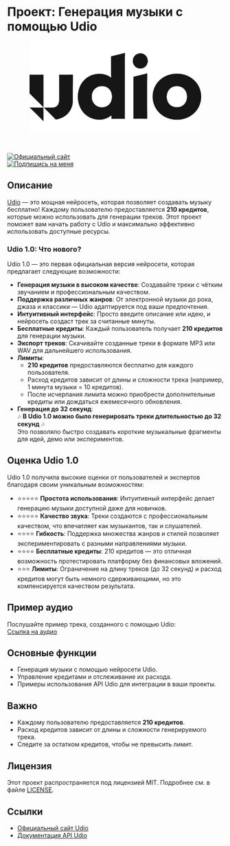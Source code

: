 # Проект: Генерация музыки с помощью Udio

<p align="center">
    <img src="https://raw.githubusercontent.com/Redcorehash/-udio/refs/heads/main/Udio_AI_Logo.png" width="400"/>
<p>
<br>

[![Официальный сайт](https://img.shields.io/badge/Официальный_сайт-Udio.com-blue?style=for-the-badge&logo=google-chrome)](https://www.udio.com)  
[![Подпишись на меня](https://img.shields.io/badge/Подпишись_на_меня-Udio-ff69b4?style=for-the-badge&logo=udio)](https://www.udio.com/creators/djcore)

## Описание
[Udio](https://www.udio.com) — это мощная нейросеть, которая позволяет создавать музыку бесплатно! Каждому пользователю предоставляется **210 кредитов**, которые можно использовать для генерации треков. Этот проект поможет вам начать работу с Udio и максимально эффективно использовать доступные ресурсы.

### Udio 1.0: Что нового?
Udio 1.0 — это первая официальная версия нейросети, которая предлагает следующие возможности:
- **Генерация музыки в высоком качестве**: Создавайте треки с чётким звучанием и профессиональным качеством.
- **Поддержка различных жанров**: От электронной музыки до рока, джаза и классики — Udio адаптируется под ваши предпочтения.
- **Интуитивный интерфейс**: Просто введите описание или идею, и нейросеть создаст трек за считанные минуты.
- **Бесплатные кредиты**: Каждый пользователь получает **210 кредитов** для генерации музыки.
- **Экспорт треков**: Скачивайте созданные треки в формате MP3 или WAV для дальнейшего использования.
- **Лимиты**:
  - **210 кредитов** предоставляются бесплатно для каждого пользователя.
  - Расход кредитов зависит от длины и сложности трека (например, 1 минута музыки = 10 кредитов).
  - После исчерпания лимита можно приобрести дополнительные кредиты или дождаться ежемесячного обновления.
- **Генерация до 32 секунд**:  
  🎶 **В Udio 1.0 можно было генерировать треки длительностью до 32 секунд** 🎶  
  Это позволяло быстро создавать короткие музыкальные фрагменты для идей, демо или экспериментов.

## Оценка Udio 1.0
Udio 1.0 получила высокие оценки от пользователей и экспертов благодаря своим уникальным возможностям:
- ⭐⭐⭐⭐⭐ **Простота использования**: Интуитивный интерфейс делает генерацию музыки доступной даже для новичков.
- ⭐⭐⭐⭐⭐ **Качество звука**: Треки создаются с профессиональным качеством, что впечатляет как музыкантов, так и слушателей.
- ⭐⭐⭐⭐ **Гибкость**: Поддержка множества жанров и стилей позволяет экспериментировать с разными направлениями музыки.
- ⭐⭐⭐⭐ **Бесплатные кредиты**: 210 кредитов — это отличная возможность протестировать платформу без финансовых вложений.
- ⭐⭐⭐ **Лимиты**: Ограничение на длину треков (до 32 секунд) и расход кредитов могут быть немного сдерживающими, но это компенсируется качеством результата.

## Пример аудио
Послушайте пример трека, созданного с помощью Udio:  
[Ссылка на аудио](https://www.udio.com/songs/asSa63Ydzyccs4h4x2KZhi)

## Основные функции
- Генерация музыки с помощью нейросети Udio.
- Управление кредитами и отслеживание их расхода.
- Примеры использования API Udio для интеграции в ваши проекты.

## Важно
- Каждому пользователю предоставляется **210 кредитов**.
- Расход кредитов зависит от длины и сложности генерируемого трека.
- Следите за остатком кредитов, чтобы не превысить лимит.

## Лицензия
Этот проект распространяется под лицензией MIT. Подробнее см. в файле [LICENSE](LICENSE).

## Ссылки
- [Официальный сайт Udio](https://www.udio.com)
- [Документация API Udio](https://www.udio.com/api-docs)
